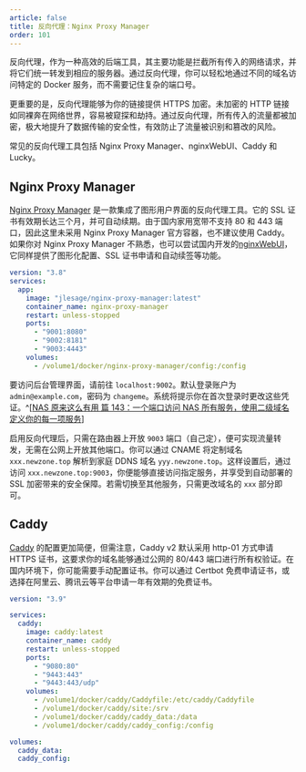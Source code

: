 ```yaml
---
article: false
title: 反向代理：Nginx Proxy Manager
order: 101
---
```


反向代理，作为一种高效的后端工具，其主要功能是拦截所有传入的网络请求，并将它们统一转发到相应的服务器。通过反向代理，你可以轻松地通过不同的域名访问特定的 Docker 服务，而不需要记住复杂的端口号。

更重要的是，反向代理能够为你的链接提供 HTTPS 加密。未加密的 HTTP 链接如同裸奔在网络世界，容易被窥探和劫持。通过反向代理，所有传入的流量都被加密，极大地提升了数据传输的安全性，有效防止了流量被识别和篡改的风险。

常见的反向代理工具包括 Nginx Proxy Manager、nginxWebUI、Caddy 和 Lucky。

## Nginx Proxy Manager

[Nginx Proxy Manager](https://github.com/jlesage/docker-nginx-proxy-manager) 是一款集成了图形用户界面的反向代理工具。它的 SSL 证书有效期长达三个月，并可自动续期。由于国内家用宽带不支持 80 和 443 端口，因此这里未采用 Nginx Proxy Manager 官方容器，也不建议使用 Caddy。如果你对 Nginx Proxy Manager 不熟悉，也可以尝试国内开发的[nginxWebUI](https://www.nginxwebui.cn/product.html)，它同样提供了图形化配置、SSL 证书申请和自动续签等功能。

```yml
version: "3.8"
services:
  app:
    image: "jlesage/nginx-proxy-manager:latest"
    container_name: nginx-proxy-manager
    restart: unless-stopped
    ports:
      - "9001:8080"
      - "9002:8181"
      - "9003:4443"
    volumes:
      - /volume1/docker/nginx-proxy-manager/config:/config
```

要访问后台管理界面，请前往 `localhost:9002`。默认登录账户为 `admin@example.com`，密码为 `changeme`。系统将提示你在首次登录时更改这些凭证。^[[NAS 原来这么有用 篇 143：一个端口访问 NAS 所有服务，使用二级域名定义你的每一项服务](https://post.smzdm.com/p/az6989nn/)]

启用反向代理后，只需在路由器上开放 `9003` 端口（自己定），便可实现流量转发，无需在公网上开放其他端口。你可以通过 CNAME 将定制域名 `xxx.newzone.top` 解析到家庭 DDNS 域名 `yyy.newzone.top`。这样设置后，通过访问 `xxx.newzone.top:9003`，你便能够直接访问指定服务，并享受到自动部署的 SSL 加密带来的安全保障。若需切换至其他服务，只需更改域名的 `xxx` 部分即可。

## Caddy

[Caddy](https://caddyserver.com/) 的配置更加简便，但需注意，Caddy v2 默认采用 http-01 方式申请 HTTPS 证书，这要求你的域名能够通过公网的 80/443 端口进行所有权验证。在国内环境下，你可能需要手动配置证书。你可以通过 Certbot 免费申请证书，或选择在阿里云、腾讯云等平台申请一年有效期的免费证书。

```yml
version: "3.9"

services:
  caddy:
    image: caddy:latest
    container_name: caddy
    restart: unless-stopped
    ports:
      - "9080:80"
      - "9443:443"
      - "9443:443/udp"
    volumes:
      - /volume1/docker/caddy/Caddyfile:/etc/caddy/Caddyfile
      - /volume1/docker/caddy/site:/srv
      - /volume1/docker/caddy/caddy_data:/data
      - /volume1/docker/caddy/caddy_config:/config

volumes:
  caddy_data:
  caddy_config:
```
